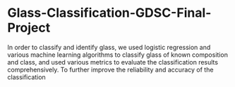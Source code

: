 # Glass-Classification-GDSC-Final-Project
In order to classify and identify glass, we used logistic regression and various machine learning algorithms to classify glass of known composition and class, and used various metrics to evaluate the classification results comprehensively. To further improve the reliability and accuracy of the classification
